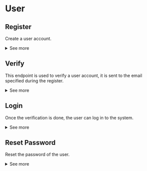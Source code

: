 # User

## Register
Create a user account.
<details>
<summary>See more</summary>

To create a user account you need to send a POST request to the following URL:

`{url}/v1/user/register?backUrl={backUrl}&redirectUrl={redirectUrl}`
- `backUrl`: The Host of the back.
- `redirectUrl`: The URL where you will be redirected.

The body of the request must be a JSON object with the following fields:
- `username`: The username of the user.
- `password`: The password of the user.
- `email`: The email of the user.

The response code will be `201` or `409` or `400`.

This will email the user with a link to activate the account in the format of `{backUrl}/v1/users/verify?token={verifyToken}&redirectUrl={redirectUrl}`.

</details>

## Verify
This endpoint is used to verify a user account, it is sent to the email specified during the register.
<details>
<summary>See more</summary>

To verify a user account you need to send a GET request to the following URL:

`{url}/v1/user/verify?token={verifyToken}&redirectUrl={redirectUrl}`

The response code will be `308` or `400`.

</details>

## Login
Once the verification is done, the user can log in to the system.
<details>
<summary>See more</summary>

To log in you need to send a POST request to the following URL:
`{url}/v1/user/login`

The body of the request must be a JSON object with the following fields:
- `email`: The email of the user.
- `password`: The password of the user.

The response code will be `200` or `401` or `400`.
The response will contain a JSON object with the following fields:
- `token`: The Bearer token to authenticate with.

</details>

## Reset Password
Reset the password of the user.
<details>
<summary>See more</summary>

If the user forgets the password, he can reset it.

First step is to send a POST request to the following URL:

`{url}/v1/user/send-reset-password?redirectUrl={redirectUrl}`

The body of the request must be a JSON object with the following fields:
- `email`: The email of the user.

This will email the user with a link to reset the password in the format of `{redirectUrl}?token={resetPasswordToken}`.

This will call the `front` passing the required token to reset the password.

Second step is to send a PUT request to the following URL:

`{url}/v1/user/reset-password?token={resetPasswordToken}`

The body of the request must be a JSON object with the following fields:
- `password`: The new password of the user.

The response code will be `200` or `401` or `400`.

</details>